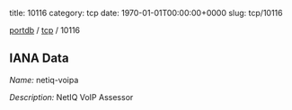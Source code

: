 title: 10116
category: tcp
date: 1970-01-01T00:00:00+0000
slug: tcp/10116

[portdb](/) / [tcp](/category/tcp.html) / 10116


## IANA Data

_Name:_ netiq-voipa

_Description:_ NetIQ VoIP Assessor

